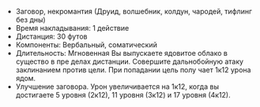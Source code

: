 * Заговор, некромантия (Друид, волшебник, колдун, чародей, тифлинг без дны) 
* Время накладывания: 1 действие 
* Дистанция: 30 футов 
* Компоненты: Вербальный, соматический 
* Длительность: Мгновенная 
Вы выпускаете ядовитое облако в существо в пре делах дистанции. Совершите дальнобойную атаку заклинанием против цели. При попадании цель полу чает 1к12 урона ядом.
* Улучшение заговора. Урон увеличивается на 1к12, когда вы достигаете 5 уровня (2к12), 11 уровня (3к12) и 17 уровня (4к12).